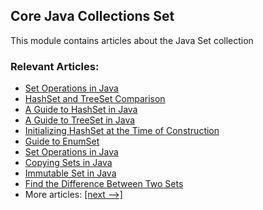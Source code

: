 ## Core Java Collections Set

This module contains articles about the Java Set collection

### Relevant Articles: 
- [Set Operations in Java](http://www.baeldung.com/set-operations-in-java)
- [HashSet and TreeSet Comparison](http://www.baeldung.com/java-hashset-vs-treeset)
- [A Guide to HashSet in Java](http://www.baeldung.com/java-hashset)
- [A Guide to TreeSet in Java](http://www.baeldung.com/java-tree-set)
- [Initializing HashSet at the Time of Construction](http://www.baeldung.com/java-initialize-hashset)
- [Guide to EnumSet](https://www.baeldung.com/java-enumset)
- [Set Operations in Java](https://www.baeldung.com/java-set-operations)
- [Copying Sets in Java](https://www.baeldung.com/java-copy-sets)
- [Immutable Set in Java](https://www.baeldung.com/java-immutable-set)
- [Find the Difference Between Two Sets](https://www.baeldung.com/java-difference-between-sets)
- More articles:  [[next -->]](/core-java-modules/core-java-collections-set-2)
